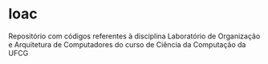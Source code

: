 # loac
Repositório com códigos referentes à disciplina Laboratório de Organização e Arquitetura de Computadores do curso de Ciência da Computação da UFCG
